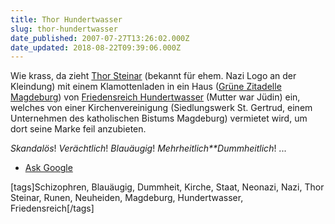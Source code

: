 ```yaml
---
title: Thor Hundertwasser
slug: thor-hundertwasser
date_published: 2007-07-27T13:26:02.000Z
date_updated: 2018-08-22T09:39:06.000Z
---
```


Wie krass, da zieht [Thor Steinar](http://de.wikipedia.org/wiki/Thor_Steinar) (bekannt für ehem. Nazi Logo an der Kleindung) mit einem Klamottenladen in ein Haus ([Grüne Zitadelle Magdeburg](http://de.wikipedia.org/wiki/Gr%C3%BCne_Zitadelle_von_Magdeburg)) von [Friedensreich Hundertwasser](http://de.wikipedia.org/wiki/Friedensreich_Hundertwasser) (Mutter war Jüdin) ein, welches von einer Kirchenvereinigung (Siedlungswerk St. Gertrud, einem Unternehmen des katholischen Bistums Magdeburg) vermietet wird, um dort seine Marke feil anzubieten.

*Skandalös*! *Verächtlich*! *Blauäugig*! *Mehrheitlich**Dummheitlich*! ...

- [Ask Google](http://www.google.de/search?hl=de&amp;client=firefox-a&amp;rls=org.mozilla%3Ade%3Aofficial&amp;hs=db5&amp;q=hundertwasser+thor+steinar+magdeburg&amp;btnG=Suche&amp;meta=)

[tags]Schizophren, Blauäugig, Dummheit, Kirche, Staat, Neonazi, Nazi, Thor Steinar, Runen, Neuheiden, Magdeburg, Hundertwasser, Friedensreich[/tags]
